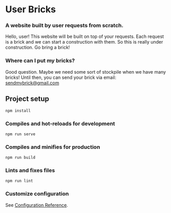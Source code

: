 # User Bricks
### A website built by user requests from scratch.

Hello, user!
This website will be built on top of your requests. Each request is a brick and we can start a construction with them. So this is really under construction. Go bring a brick!

### Where can I put my bricks?
Good question. Maybe we need some sort of stockpile when we have many bricks! Until then, you can send your brick via email: sendmybrick@gmail.com

## Project setup
```
npm install
```

### Compiles and hot-reloads for development
```
npm run serve
```

### Compiles and minifies for production
```
npm run build
```

### Lints and fixes files
```
npm run lint
```

### Customize configuration
See [Configuration Reference](https://cli.vuejs.org/config/).
